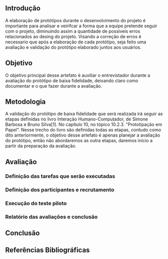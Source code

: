 ## Introdução 

A elaboração de protótipos durante o desenvolvimento do projeto é importante para analisar e veirifcar a forma que a equipe pretende seguir com o projeto, diminuindo assim a quantidade de possiveis erros relacionados ao desing do projeto. Visando a correção de erros é necessario que após a elaboração de cada protótipo, seja feito uma avaliação e validação do protótipo elaborado juntos aos usuários.

## Objetivo 

O objetivo principal desse artefato é auxiliar o entrevistador durante a avaliação do protótipo de baixa fidelidade, deixando claro como documentar e o que fazer durante a avaliação. 

## Metodologia 

A validação do protótipo de baixa fidelidade que será realizada irá seguir as etapas definidas no livro Interação Humano-Computador, de Simone Barbosa e Bruno Silva[1]. No capítulo 10, no tópico 10.2.3. "Prototipação em Papel". Nesse trecho do livro são definidas todas as etapas, contudo como dito anteriormente, o objetivo desse artefato é apenas  planejar a avaliação do protótipo, então não abordaremos as outra etapas, daremos início a partir da preparação da avaliação.



## Avaliação 



### Definição das tarefas que serão executadas

### Definição dos participantes e recrutamento 

### Execução do teste piloto

### Relatório das avaliações e conclusão 

## Conclusão 

## Referências Bibliográficas 

